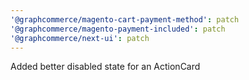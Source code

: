 ```yaml
---
'@graphcommerce/magento-cart-payment-method': patch
'@graphcommerce/magento-payment-included': patch
'@graphcommerce/next-ui': patch
---
```


Added better disabled state for an ActionCard
